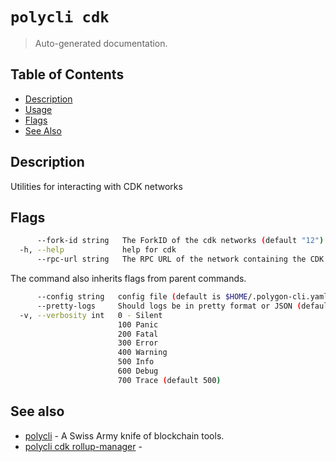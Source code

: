 # `polycli cdk`

> Auto-generated documentation.

## Table of Contents

- [Description](#description)
- [Usage](#usage)
- [Flags](#flags)
- [See Also](#see-also)

## Description

Utilities for interacting with CDK networks

## Flags

```bash
      --fork-id string   The ForkID of the cdk networks (default "12")
  -h, --help             help for cdk
      --rpc-url string   The RPC URL of the network containing the CDK contracts (default "http://localhost:8545")
```

The command also inherits flags from parent commands.

```bash
      --config string   config file (default is $HOME/.polygon-cli.yaml)
      --pretty-logs     Should logs be in pretty format or JSON (default true)
  -v, --verbosity int   0 - Silent
                        100 Panic
                        200 Fatal
                        300 Error
                        400 Warning
                        500 Info
                        600 Debug
                        700 Trace (default 500)
```

## See also

- [polycli](polycli.md) - A Swiss Army knife of blockchain tools.
- [polycli cdk rollup-manager](polycli_cdk_rollup-manager.md) - 


